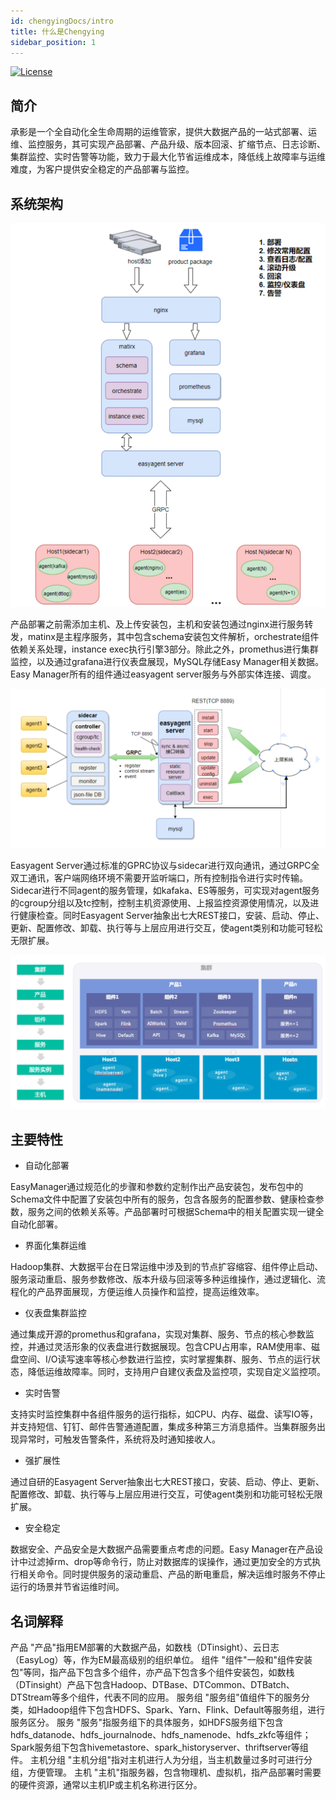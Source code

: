 ```yaml
---
id: chengyingDocs/intro
title: 什么是Chengying
sidebar_position: 1
---
```


[![License](https://img.shields.io/badge/license-Apache%202-4EB1BA.svg)](https://www.apache.org/licenses/LICENSE-2.0.html)

## 简介

承影是一个全自动化全生命周期的运维管家，提供大数据产品的一站式部署、运维、监控服务，其可实现产品部署、产品升级、版本回滚、扩缩节点、日志诊断、集群监控、实时告警等功能，致力于最大化节省运维成本，降低线上故障率与运维难度，为客户提供安全稳定的产品部署与监控。

## 系统架构

![q1](/img/intro/img.png)

产品部署之前需添加主机、及上传安装包，主机和安装包通过nginx进行服务转发，matinx是主程序服务，其中包含schema安装包文件解析，orchestrate组件依赖关系处理，instance exec执行引擎3部分。除此之外，promethus进行集群监控，以及通过grafana进行仪表盘展现，MySQL存储Easy Manager相关数据。Easy Manager所有的组件通过easyagent server服务与外部实体连接、调度。

![q1](/img/intro/img_1.png)

Easyagent Server通过标准的GPRC协议与sidecar进行双向通讯，通过GRPC全双工通讯，客户端网络环境不需要开监听端口，所有控制指令进行实时传输。Sidecar进行不同agent的服务管理，如kafaka、ES等服务，可实现对agent服务的cgroup分组以及tc控制，控制主机资源使用、上报监控资源使用情况，以及进行健康检查。同时Easyagent Server抽象出七大REST接口，安装、启动、停止、更新、配置修改、卸载、执行等与上层应用进行交互，使agent类别和功能可轻松无限扩展。

![q1](/img/intro/img_2.png)

## 主要特性

* 自动化部署

EasyManager通过规范化的步骤和参数约定制作出产品安装包，发布包中的Schema文件中配置了安装包中所有的服务，包含各服务的配置参数、健康检查参数，服务之间的依赖关系等。产品部署时可根据Schema中的相关配置实现一键全自动化部署。

* 界面化集群运维

Hadoop集群、大数据平台在日常运维中涉及到的节点扩容缩容、组件停止启动、服务滚动重启、服务参数修改、版本升级与回滚等多种运维操作，通过逻辑化、流程化的产品界面展现，方便运维人员操作和监控，提高运维效率。

* 仪表盘集群监控

通过集成开源的promethus和grafana，实现对集群、服务、节点的核心参数监控，并通过灵活形象的仪表盘进行数据展现。包含CPU占用率，RAM使用率、磁盘空间、I/O读写速率等核心参数进行监控，实时掌握集群、服务、节点的运行状态，降低运维故障率。同时，支持用户自建仪表盘及监控项，实现自定义监控项。

* 实时告警

支持实时监控集群中各组件服务的运行指标，如CPU、内存、磁盘、读写IO等，并支持短信、钉钉、邮件告警通道配置，集成多种第三方消息插件。当集群服务出现异常时，可触发告警条件，系统将及时通知接收人。

* 强扩展性

通过自研的Easyagent Server抽象出七大REST接口，安装、启动、停止、更新、配置修改、卸载、执行等与上层应用进行交互，可使agent类别和功能可轻松无限扩展。

* 安全稳定

数据安全、产品安全是大数据产品需要重点考虑的问题。Easy Manager在产品设计中过滤掉rm、drop等命令行，防止对数据库的误操作，通过更加安全的方式执行相关命令。同时提供服务的滚动重启、产品的断电重启，解决运维时服务不停止运行的场景并节省运维时间。


## 名词解释



产品	"产品"指用EM部署的大数据产品，如数栈（DTinsight）、云日志（EasyLog）等，作为EM最高级别的组织单位。
组件	"组件"一般和"组件安装包"等同，指产品下包含多个组件，亦产品下包含多个组件安装包，如数栈（DTinsight）产品下包含Hadoop、DTBase、DTCommon、DTBatch、DTStream等多个组件，代表不同的应用。
服务组	"服务组"值组件下的服务分类，如Hadoop组件下包含HDFS、Spark、Yarn、Flink、Default等服务组，进行服务区分。
服务	"服务"指服务组下的具体服务，如HDFS服务组下包含hdfs_datanode、hdfs_journalnode、hdfs_namenode、hdfs_zkfc等组件；Spark服务组下包含hivemetastore、spark_historyserver、thriftserver等组件。
主机分组	"主机分组"指对主机进行人为分组，当主机数量过多时可进行分组，方便管理。
主机	"主机"指服务器，包含物理机、虚拟机，指产品部署时需要的硬件资源，通常以主机IP或主机名称进行区分。